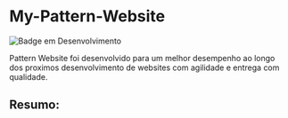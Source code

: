 # My-Pattern-Website
![Badge em Desenvolvimento](https://img.shields.io/static/v1?label=STATUS&message=EM%20DESENVOLVIMENTO&color=GREEN&style=for-the-badge)

Pattern Website foi desenvolvido para um melhor desempenho ao longo dos proximos desenvolvimento de websites com agilidade e entrega com qualidade.

## Resumo:


